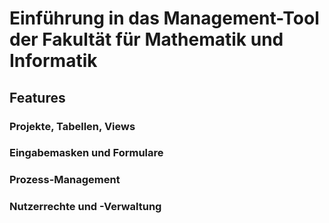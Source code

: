# Einführung in das Management-Tool der Fakultät für Mathematik und Informatik

## Features

### Projekte, Tabellen, Views

### Eingabemasken und Formulare

### Prozess-Management

### Nutzerrechte und -Verwaltung
